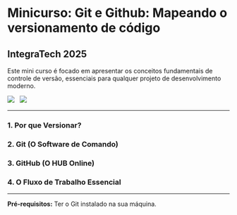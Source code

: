 # Minicurso: Git e Github: Mapeando o versionamento de código

## IntegraTech 2025

Este mini curso é focado em apresentar os conceitos fundamentais de controle de versão, essenciais para qualquer projeto de desenvolvimento moderno.

<img src="https://img.shields.io/badge/Git-F05033?style=for-the-badge&logo=git&logoColor=white"/>
&nbsp
<img src="https://img.shields.io/badge/GitHub-181717?style=for-the-badge&logo=github&logoColor=white"/>

---

### 1. Por que Versionar?

### 2. Git (O Software de Comando)

### 3. GitHub (O HUB Online)

### 4. O Fluxo de Trabalho Essencial

---

**Pré-requisitos:** Ter o Git instalado na sua máquina.


